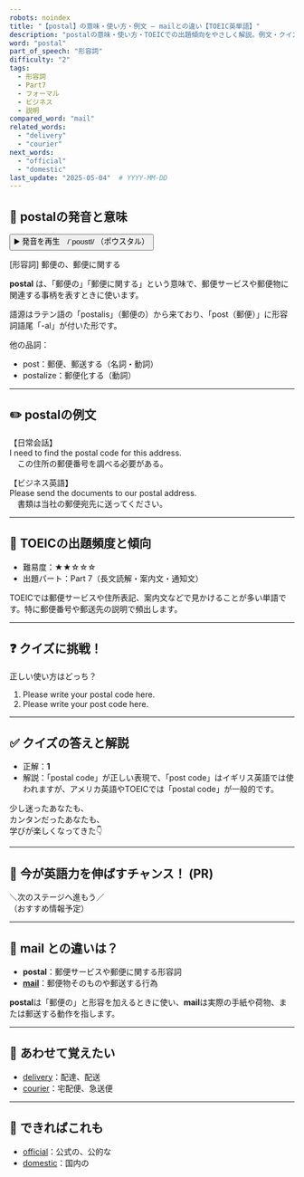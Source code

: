 ```yaml
---
robots: noindex
title: "【postal】の意味・使い方・例文 ― mailとの違い【TOEIC英単語】"
description: "postalの意味・使い方・TOEICでの出題傾向をやさしく解説。例文・クイズ付きでmailとの違いもわかりやすく学べます。"
word: "postal"
part_of_speech: "形容詞"
difficulty: "2"
tags:
  - 形容詞
  - Part7
  - フォーマル
  - ビジネス
  - 説明
compared_word: "mail"
related_words:
  - "delivery"
  - "courier"
next_words:
  - "official"
  - "domestic"
last_update: "2025-05-04"  # YYYY-MM-DD
---
```


## 🔰 postalの発音と意味

<button class="play-audio" onclick="playTTS('postal')">
  <span class="play-audio-main">
    ▶️ 発音を再生　/ˈpoʊstl/
  </span>
  <span class="play-audio-sub">
    （ポウスタル）
  </span>
</button>

[形容詞] 郵便の、郵便に関する

**postal** は、「郵便の」「郵便に関する」という意味で、郵便サービスや郵便物に関連する事柄を表すときに使います。

語源はラテン語の「postalis」（郵便の）から来ており、「post（郵便）」に形容詞語尾「-al」が付いた形です。

他の品詞：  
- post：郵便、郵送する（名詞・動詞）
- postalize：郵便化する（動詞）

---

## ✏️ postalの例文

【日常会話】  
I need to find the postal code for this address.  
　この住所の郵便番号を調べる必要がある。

【ビジネス英語】  
Please send the documents to our postal address.  
　書類は当社の郵便宛先に送ってください。

---

## 🎯 TOEICの出題頻度と傾向

- 難易度：★★☆☆☆
- 出題パート：Part 7（長文読解・案内文・通知文）

TOEICでは郵便サービスや住所表記、案内文などで見かけることが多い単語です。特に郵便番号や郵送先の説明で頻出します。

---

## ❓ クイズに挑戦！

正しい使い方はどっち？

1. Please write your postal code here.  
2. Please write your post code here.

---

## ✅ クイズの答えと解説

- 正解：**1**
- 解説：「postal code」が正しい表現で、「post code」はイギリス英語では使われますが、アメリカ英語やTOEICでは「postal code」が一般的です。

少し迷ったあなたも、  
カンタンだったあなたも、  
学びが楽しくなってきた👇️

---

## 🚀 今が英語力を伸ばすチャンス！ (PR)

<div class="info-center">
＼次のステージへ進もう／<br>  
（おすすめ情報予定）
</div>

---

## 🤔  mail との違いは？

- **postal**：郵便サービスや郵便に関する形容詞
- **[mail](/word/mail)**：郵便物そのものや郵送する行為

**postal**は「郵便の」と形容を加えるときに使い、**mail**は実際の手紙や荷物、または郵送する動作を指します。

---

## 🧩 あわせて覚えたい

- [delivery](/word/delivery)：配達、配送
- [courier](/word/courier)：宅配便、急送便

---

## 📖 できればこれも

- [official](/word/official)：公式の、公的な
- [domestic](/word/domestic)：国内の

<!-- cvid: aid43_bid07 -->
